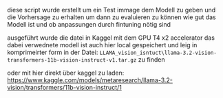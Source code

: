 diese script wurde erstellt um ein Test immage dem Modell zu geben und die Vorhersage zu erhalten
um dann zu evaluieren zu können wie gut das Modell ist und ob anpassungen durch fintuning nötig sind

ausgeführt wurde die datei in Kaggel mit dem GPU T4 x2 accelerator
das dabei verwednete modell ist auch hier local gespeichert und leig in komprimeirter form in der Datei: `LLAMA_vision_isntuct\llama-3.2-vision-transformers-11b-vision-instruct-v1.tar.gz` zu finden

oder mit hier direkt über kaggel zu laden: https://www.kaggle.com/models/metaresearch/llama-3.2-vision/transformers/11b-vision-instruct/1